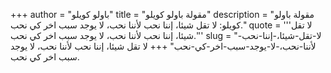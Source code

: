 +++
author = "باولو كويلو"
title = "مقولة باولو كويلو"
description = "مقولة باولو كويلو: لا تقل شيئا، إننا نحب لأننا نحب، لا يوجد سبب اخر كي نحب."
quote = '''لا تقل شيئا، إننا نحب لأننا نحب، لا يوجد سبب اخر كي نحب.'''
slug = "لا-تقل-شيئا،-إننا-نحب-لأننا-نحب،-لا-يوجد-سبب-اخر-كي-نحب"
+++
لا تقل شيئا، إننا نحب لأننا نحب، لا يوجد سبب اخر كي نحب.
